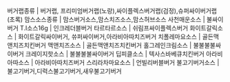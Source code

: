 버거랩종류		| 버거랩, 프리미엄버거랩(노랑),싸이플렉스버거랩(검정),슈퍼싸이버거랩(초록)
맘스소스종류		| 맘스버거소스,맘스치즈소스,맘스허브소스
사천매운소스		| 불싸이버거
T.I소스16g		| 인크레더블버거
타르타르소스		| 쉬림프싸이플렉스버거
화이트갈릭소스		| 화이트갈릭싸이버거, 쓔퍼싸이버거,아라비아따치즈버거
치폴레마요소스		| 골든맥앤치즈치킨버거
맥앤치즈소스		| 골든맥앤치즈치킨버거
홀그레인크림소스	| 불불불불싸이버거
크레이지핫소스		| 불불불불싸이버거
딥피클소스		| 텍사스바베큐치킨버거
아라비아따소스		| 아라비아따치즈버거
스리라차마요소스	| 언빌리버블버거
불고기버거소스		| 불고기버거,디럭스불고기버거,새우불고기버거

